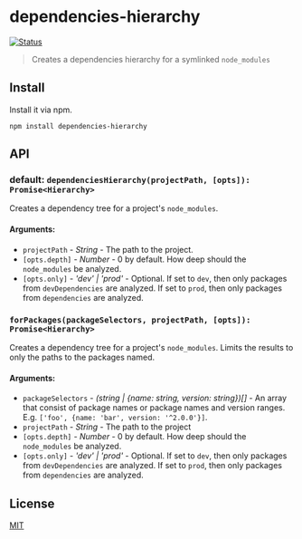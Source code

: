 # dependencies-hierarchy

[![Status](https://travis-ci.org/pnpm/dependencies-hierarchy.svg?branch=master)](https://travis-ci.org/pnpm/dependencies-hierarchy "See test builds")

> Creates a dependencies hierarchy for a symlinked `node_modules`

## Install

Install it via npm.

```
npm install dependencies-hierarchy
```

## API

### default: `dependenciesHierarchy(projectPath, [opts]): Promise<Hierarchy>`

Creates a dependency tree for a project's `node_modules`.

#### Arguments:

* `projectPath` - *String* - The path to the project.
* `[opts.depth]` - *Number* - 0 by default. How deep should the `node_modules` be analyzed.
* `[opts.only]` - *'dev' | 'prod'* - Optional. If set to `dev`, then only packages from `devDependencies` are analyzed.
If set to `prod`, then only packages from `dependencies` are analyzed.

### `forPackages(packageSelectors, projectPath, [opts]): Promise<Hierarchy>`

Creates a dependency tree for a project's `node_modules`. Limits the results to only the paths to the packages named.

#### Arguments:

* `packageSelectors` - *(string | {name: string, version: string})[]* - An array that consist of package names or package names and version ranges.
E.g. `['foo', {name: 'bar', version: '^2.0.0'}]`.
* `projectPath` - *String* - The path to the project
* `[opts.depth]` - *Number* - 0 by default. How deep should the `node_modules` be analyzed.
* `[opts.only]` - *'dev' | 'prod'* - Optional. If set to `dev`, then only packages from `devDependencies` are analyzed.
If set to `prod`, then only packages from `dependencies` are analyzed.

## License

[MIT](LICENSE)
